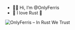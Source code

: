- 👋🏻 Hi, I’m @OnlyFerris
- 💜 I love Rust 💜

<img src=https://github.com/OnlyFerris/OnlyFerris/assets/153568011/b874cf73-78f3-4852-a4b7-cb84de886bdb alt="OnlyFerris – In Rust We Trust" title="OnlyFerris – In Rust We Trust" />
